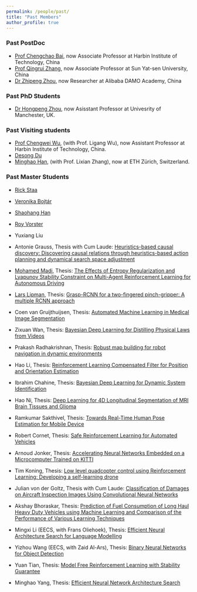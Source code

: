 ```yaml
---
permalink: /people/past/
title: "Past Members"
author_profile: true
---
```


<h3>Past PostDoc</h3>
  

*  [Prof Chengchao Bai](http://homepage.hit.edu.cn/baichengchao?lang=zh), now Associate Professor at Harbin Institute of Technology, China
*  [Prof Qingrui Zhang](http://saa.sysu.edu.cn/teacher/427), now Associate Professor at Sun Yat-sen University, China
*  [Dr Zhipeng Zhou](https://scholar.google.com/citations?user=Ot0PPAcAAAAJ&hl=zh-CN), now Researcher at Alibaba DAMO Academy, China

<h3>Past PhD Students</h3>
  
* [Dr Hongpeng Zhou](https://scholar.google.com/citations?user=StuUN6wAAAAJ&hl=zh-CN), now Asisstant Professor at Univesrity of Manchester, UK.

<h3>Past Visiting students </h3>

* [Prof Chengwei Wu](http://homepage.hit.edu.cn/wuchengwei), (with Prof. Ligang Wu), now Assistant Professor at Harbin Institute of Technology, China.
* [Desong Du](https://scholar.google.com/citations?user=8P1k52MAAAAJ&hl=en) 
* [Minghao Han](https://scholar.google.com/citations?user=vSFTX1AAAAAJ&hl=zh-CN), (with Prof. Lixian Zhang), now at ETH Zürich, Switzerland.


<h3>Past Master Students</h3>

* [Rick Staa](https://www.linkedin.com/in/rickstaa/?originalSubdomain=nl)
* [Veronika Bojtár](https://www.linkedin.com/in/veronika-bojt%C3%A1r-61b87a15b/?originalSubdomain=hu)
* [Shaohang Han](https://www.linkedin.com/in/shaohang-han-970747192/?originalSubdomain=cn)
* [Roy Vorster](https://www.linkedin.com/in/roy-vorster-8a00b1133/)
* Yuxiang Liu

* Antonie Grauss, Thesis with Cum Laude: [Heuristics-based causal discovery: Discovering causal relations through heuristics-based action planning and dynamical search space adjustment](https://repository.tudelft.nl/islandora/object/uuid%3A83d273d0-f496-421a-a74d-1656a327ec25)
* [Mohamed Madi](https://www.linkedin.com/in/mohamed-madi-8371a8140/?originalSubdomain=ae), Thesis: [The Effects of Entropy Regularization and Lyapunov Stability Constraint on Multi-Agent Reinforcement Learning for Autonomous Driving](https://repository.tudelft.nl/islandora/object/uuid%3A743d8142-9d59-4c97-a8da-2c0d734c8ebc)
* [Lars Lipman](https://worldrowing.com/athlete/laurentius-lipman?id=55262), Thesis: [Grasp-RCNN for
a two-fingered pinch-gripper: A multiple RCNN approach](https://repository.tudelft.nl/islandora/object/uuid%3A0ae63374-35c0-4455-99f8-6464e91e4710) 
* Coen van Gruijthuijsen, Thesis: [Automated Machine Learning in Medical Image Segmentation](https://repository.tudelft.nl/islandora/object/uuid:cd200c93-3185-4c5b-a3ef-4113b997cee1?collection=education)
* Zixuan Wan, Thesis: [Bayesian Deep Learning for Distilling Physical Laws from Videos](https://repository.tudelft.nl/islandora/object/uuid%3A7164f6d2-d8af-4d8d-a46d-62a9024895da)
* Prakash Radhakrishnan, Thesis: [Robust map building for robot navigation in dynamic environments](https://repository.tudelft.nl/islandora/object/uuid%3A0a10f475-5a59-4ad7-9966-24f0f675f863)
* Hao Li, Thesis: [Reinforcement Learning Compensated Filter for Position and Orientation Estimation](https://repository.tudelft.nl/islandora/object/uuid%3A9e27b7eb-fa2d-419a-ad9d-d181b0953740)
* Ibrahim Chahine, Thesis: [Bayesian Deep Learning for Dynamic System Identification](https://repository.tudelft.nl/islandora/object/uuid%3A78eb1c0d-f1c8-4f5b-b70c-d3fbeea1ddc2)
* Hao Ni, Thesis: [Deep Learning for 4D Longitudinal Segmentation of MRI Brain Tissues and Glioma](https://repository.tudelft.nl/islandora/object/uuid%3Ae34a8dee-0bdb-4e79-9d42-3fc3998bbb23)
* Ramkumar Sakthivel,
Thesis: [Towards Real-Time Human Pose Estimation for Mobile Device](https://repository.tudelft.nl/islandora/object/uuid%3A70bee125-f415-4c12-87b6-18b414800bbc)
* Robert Cornet, 
Thesis: [Safe Reinforcement Learning for Automated Vehicles](https://repository.tudelft.nl/islandora/object/uuid%3A7bedb60a-ced8-4fcf-97ca-80208861a413)
* Arnoud Jonker, 
Thesis: [Accelerating Neural Networks Embedded on a Microcomputer Trained on KITTI](https://repository.tudelft.nl/islandora/object/uuid%3A4d60c66f-5292-4616-a72f-ba055f3b0cc8)
* Tim Koning, Thesis: [Low level quadcopter control using Reinforcement Learning: Developing a self-learning drone](https://repository.tudelft.nl/islandora/object/uuid%3A0b9e0796-13b5-42ba-b231-fbb6aadd5233)
* Julian von der Goltz, Thesis with Cum Laude: [Classification of Damages on Aircraft Inspection Images Using Convolutional Neural Networks](https://repository.tudelft.nl/islandora/object/uuid%3A06572701-d9be-4c72-939e-7f0835333436)
* Akshay Bhoraskar, Thesis: [Prediction of Fuel Consumption of Long Haul Heavy Duty Vehicles using Machine Learning and Comparison of the Performance of Various Learning Techniques](https://repository.tudelft.nl/islandora/object/uuid%3Aacf934e3-ceeb-49ba-b98e-11f384324aea)
* Mingxi Li (EECS, with Frans Oliehoek), Thesis: [Efficient Neural Architecture Search for Language Modelling](https://repository.tudelft.nl/islandora/object/uuid%3Aaa5c948d-43c4-480d-9818-43949c67a3b5)
* Yizhou Wang (EECS, with Zaid Al-Ars), Thesis: [Binary Neural Networks for Object Detection](https://repository.tudelft.nl/islandora/object/uuid%3A9f0da106-82ea-4f2e-9cd5-8bc834885d6f)
* Yuan Tian,
Thesis: [Model Free Reinforcement Learning with Stability Guarantee](https://repository.tudelft.nl/islandora/object/uuid%3Adde4e58f-e109-4e7f-8ecb-ed1734294e5c)
* Minghao Yang, Thesis: [Efficient Neural Network Architecture Search](https://repository.tudelft.nl/islandora/object/uuid%3A9985c543-cb4e-4259-b6f8-b44ba433f1e3)
 
